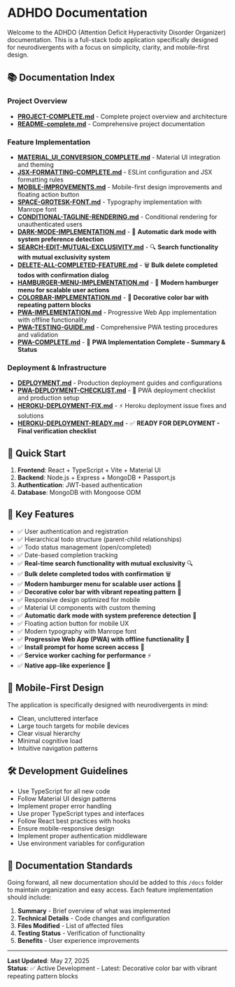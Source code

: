 # ADHDO Documentation

Welcome to the ADHDO (Attention Deficit Hyperactivity Disorder Organizer) documentation. This is a full-stack todo application specifically designed for neurodivergents with a focus on simplicity, clarity, and mobile-first design.

## 📚 Documentation Index

### Project Overview
- [**PROJECT-COMPLETE.md**](./PROJECT-COMPLETE.md) - Complete project overview and architecture
- [**README-complete.md**](./README-complete.md) - Comprehensive project documentation

### Feature Implementation
- [**MATERIAL_UI_CONVERSION_COMPLETE.md**](./MATERIAL_UI_CONVERSION_COMPLETE.md) - Material UI integration and theming
- [**JSX-FORMATTING-COMPLETE.md**](./JSX-FORMATTING-COMPLETE.md) - ESLint configuration and JSX formatting rules
- [**MOBILE-IMPROVEMENTS.md**](./MOBILE-IMPROVEMENTS.md) - Mobile-first design improvements and floating action button
- [**SPACE-GROTESK-FONT.md**](./SPACE-GROTESK-FONT.md) - Typography implementation with Manrope font
- [**CONDITIONAL-TAGLINE-RENDERING.md**](./CONDITIONAL-TAGLINE-RENDERING.md) - Conditional rendering for unauthenticated users
- [**DARK-MODE-IMPLEMENTATION.md**](./DARK-MODE-IMPLEMENTATION.md) - 🌙 **Automatic dark mode with system preference detection**
- [**SEARCH-EDIT-MUTUAL-EXCLUSIVITY.md**](./SEARCH-EDIT-MUTUAL-EXCLUSIVITY.md) - 🔍 **Search functionality with mutual exclusivity system**
- [**DELETE-ALL-COMPLETED-FEATURE.md**](./DELETE-ALL-COMPLETED-FEATURE.md) - 🗑️ **Bulk delete completed todos with confirmation dialog**
- [**HAMBURGER-MENU-IMPLEMENTATION.md**](./HAMBURGER-MENU-IMPLEMENTATION.md) - 🍔 **Modern hamburger menu for scalable user actions**
- [**COLORBAR-IMPLEMENTATION.md**](./COLORBAR-IMPLEMENTATION.md) - 🎨 **Decorative color bar with repeating pattern blocks**
- [**PWA-IMPLEMENTATION.md**](./PWA-IMPLEMENTATION.md) - Progressive Web App implementation with offline functionality
- [**PWA-TESTING-GUIDE.md**](./PWA-TESTING-GUIDE.md) - Comprehensive PWA testing procedures and validation
- [**PWA-COMPLETE.md**](./PWA-COMPLETE.md) - 🎉 **PWA Implementation Complete - Summary & Status**

### Deployment & Infrastructure
- [**DEPLOYMENT.md**](./DEPLOYMENT.md) - Production deployment guides and configurations
- [**PWA-DEPLOYMENT-CHECKLIST.md**](./PWA-DEPLOYMENT-CHECKLIST.md) - 🚀 PWA deployment checklist and production setup
- [**HEROKU-DEPLOYMENT-FIX.md**](./HEROKU-DEPLOYMENT-FIX.md) - ⚡ Heroku deployment issue fixes and solutions
- [**HEROKU-DEPLOYMENT-READY.md**](./HEROKU-DEPLOYMENT-READY.md) - ✅ **READY FOR DEPLOYMENT - Final verification checklist**

## 🚀 Quick Start

1. **Frontend**: React + TypeScript + Vite + Material UI
2. **Backend**: Node.js + Express + MongoDB + Passport.js
3. **Authentication**: JWT-based authentication
4. **Database**: MongoDB with Mongoose ODM

## 🎯 Key Features

- ✅ User authentication and registration
- ✅ Hierarchical todo structure (parent-child relationships)
- ✅ Todo status management (open/completed)
- ✅ Date-based completion tracking
- ✅ **Real-time search functionality with mutual exclusivity** 🔍
- ✅ **Bulk delete completed todos with confirmation** 🗑️
- ✅ **Modern hamburger menu for scalable user actions** 🍔
- ✅ **Decorative color bar with vibrant repeating pattern** 🎨
- ✅ Responsive design optimized for mobile
- ✅ Material UI components with custom theming
- ✅ **Automatic dark mode with system preference detection** 🌙
- ✅ Floating action button for mobile UX
- ✅ Modern typography with Manrope font
- ✅ **Progressive Web App (PWA) with offline functionality** 🎉
- ✅ **Install prompt for home screen access** 📱
- ✅ **Service worker caching for performance** ⚡
- ✅ **Native app-like experience** 📲

## 📱 Mobile-First Design

The application is specifically designed with neurodivergents in mind:
- Clean, uncluttered interface
- Large touch targets for mobile devices
- Clear visual hierarchy
- Minimal cognitive load
- Intuitive navigation patterns

## 🛠 Development Guidelines

- Use TypeScript for all new code
- Follow Material UI design patterns
- Implement proper error handling
- Use proper TypeScript types and interfaces
- Follow React best practices with hooks
- Ensure mobile-responsive design
- Implement proper authentication middleware
- Use environment variables for configuration

## 📝 Documentation Standards

Going forward, all new documentation should be added to this `/docs` folder to maintain organization and easy access. Each feature implementation should include:

1. **Summary** - Brief overview of what was implemented
2. **Technical Details** - Code changes and configuration
3. **Files Modified** - List of affected files
4. **Testing Status** - Verification of functionality
5. **Benefits** - User experience improvements

---

**Last Updated**: May 27, 2025  
**Status**: ✅ Active Development - Latest: Decorative color bar with vibrant repeating pattern blocks
